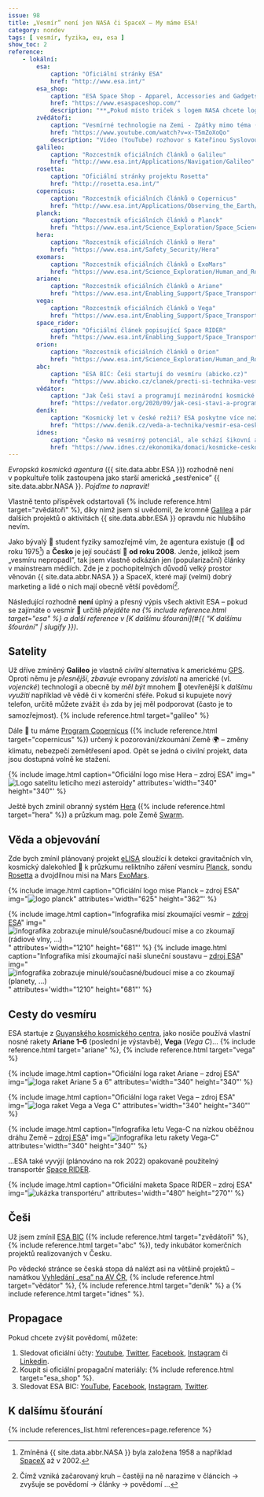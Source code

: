 ```yaml
---
issue: 98
title: „Vesmír” není jen NASA či SpaceX – My máme ESA!
category: nondev
tags: [ vesmír, fyzika, eu, esa ]
show_toc: 2
reference:
    - lokální:
        esa:
            caption: "Oficiální stránky ESA"
            href: "http://www.esa.int/"
        esa_shop:
            caption: "ESA Space Shop - Apparel, Accessories and Gadgets ESA Branded"
            href: "https://www.esaspaceshop.com/"
            description: "**„Pokud místo triček s logem NASA chcete logo skutečné vesmírné agentury”** :smile::joy:"
        zvědátoři:
            caption: "Vesmírné technologie na Zemi - Zpátky mimo téma (feat. Kateřina Syslová)"
            href: "https://www.youtube.com/watch?v=x-T5mZoXoQo"
            description: "Video (YouTube) rozhovor s Kateřinou Syslovou z [ESA BIC](https://www.esa-bic.cz/) – „moderátoři”: [Zvědátoři](https://www.youtube.com/channel/UCjCUIQbZi3JSfANE6tyCCog)"
        galileo:
            caption: "Rozcestník oficiálních článků o Galileu"
            href: "http://www.esa.int/Applications/Navigation/Galileo"
        rosetta:
            caption: "Oficiální stránky projektu Rosetta"
            href: "http://rosetta.esa.int/"
        copernicus:
            caption: "Rozcestník oficiálních článků o Copernicus"
            href: "http://www.esa.int/Applications/Observing_the_Earth/Copernicus"
        planck:
            caption: "Rozcestník oficiálních článků o Planck"
            href: "https://www.esa.int/Science_Exploration/Space_Science/Planck"
        hera:
            caption: "Rozcestník oficiálních článků o Hera"
            href: "https://www.esa.int/Safety_Security/Hera"
        exomars:
            caption: "Rozcestník oficiálních článků o ExoMars"
            href: "https://www.esa.int/Science_Exploration/Human_and_Robotic_Exploration/Exploration/ExoMars"
        ariane:
            caption: "Rozcestník oficiálních článků o Ariane"
            href: "https://www.esa.int/Enabling_Support/Space_Transportation/Ariane"
        vega:
            caption: "Rozcestník oficiálních článků o Vega"
            href: "https://www.esa.int/Enabling_Support/Space_Transportation/Vega"
        space_rider:
            caption: "Oficiální článek popisující Space RIDER"
            href: "https://www.esa.int/Enabling_Support/Space_Transportation/Space_Rider_Europe_s_reusable_space_transport_system"
        orion:
            caption: "Rozcestník oficiálních článků o Orion"
            href: "https://www.esa.int/Science_Exploration/Human_and_Robotic_Exploration/Orion"
        abc:
            caption: "ESA BIC: Češi startují do vesmíru (abicko.cz)"
            href: "https://www.abicko.cz/clanek/precti-si-technika-vesmir/24944/esa-bic-cesi-startuji-do-vesmiru.html"
        vědátor:
            caption: "Jak Češi staví a programují mezinárodní kosmické sondy?"
            href: "https://vedator.org/2020/09/jak-cesi-stavi-a-programuji-mezinarodni-kosmicke-sondy/"
        deník:
            caption: "Kosmický let v české režii? ESA poskytne více než miliardu na vesmírný projekt"
            href: "https://www.denik.cz/veda-a-technika/vesmir-esa-cesko-projekt-20201009.html"
        idnes:
            caption: "Česko má vesmírný potenciál, ale schází šikovní absolventi a dodavatelé"
            href: "https://www.idnes.cz/ekonomika/domaci/kosmicke-cesko-kosmicky-prumysl-budoucnost-vesmirna-mise.A200805_154322_ekonomika_kou"
---
```


*Evropská kosmická agentura* ({{ site.data.abbr.ESA }}) rozhodně není v popkultuře tolik zastoupena jako starší americká „sestřenice” {{ site.data.abbr.NASA }}. *Pojďme to napravit!*

<!--more-->

Vlastně tento příspěvek odstartovali {% include reference.html target="zvědátoři" %}, díky nimž jsem si uvědomil, že kromně [Galilea](https://cs.wikipedia.org/wiki/Galileo_(naviga%C4%8Dn%C3%AD_syst%C3%A9m) "Článek o navigačním systému Galileo na Wikipedii") a pár dalších projektů o aktivitách {{ site.data.abbr.ESA }} opravdu nic hlubšího nevím.

Jako bývalý :raising_hand: student fyziky samozřejmě vím, že agentura existuje (:tada: od roku 1975[^rok_nasa]) a **Česko** je její součástí :muscle: **od roku 2008**. Jenže, jelikož jsem „vesmíru nepropadl”, tak jsem vlastně odkázán jen (popularizační) články v mainstream médiích. Zde je z pochopitelných důvodů velký prostor věnován {{ site.data.abbr.NASA }} a SpaceX, které mají (velmi) dobrý marketing a lidé o nich mají obecně větší povědomí[^nasa_povedomi].

Následující rozhodně **není** úplný a přesný výpis všech aktivit ESA – pokud se zajímáte o vesmír :rocket: určitě *přejděte na {% include reference.html target="esa" %} a další reference v [K dalšímu šťourání](#{{ "K dalšímu šťourání" | slugify }})*.

## Satelity
Už dříve zmíněný **Galileo** je vlastně *civilní* alternativa k americkému [GPS](https://cs.wikipedia.org/wiki/GPS "Wikipedie"). Oproti němu je *přesnější*, *zbavuje* evropany *závisloti* na americké (vl. *vojencké*) technologii a obecně by *měl být* mnohem :pray: otevřenější k *dalšímu využití* například vě vědě či v komerční sféře. Pokud si kupujete nový telefon, určitě můžete zvážit :+1: zda by jej měl podporovat (často je to samozřejmost). {% include reference.html target="galileo" %}

Dále :satellite: tu máme [Program Copernicus](https://cs.wikipedia.org/wiki/Program_Copernicus "Wikipedie") ({% include reference.html target="copernicus" %}) určený k pozorování/zkoumání Země :earth_africa: – změny klimatu, nebezpečí zemětřesení apod. Opět se jedná o civilní projekt, data jsou dostupná volně ke stažení.

{% include image.html
    caption="Oficiální logo mise Hera – zdroj ESA"
    img="![Logo satelitu leticího mezi asteroidy](http://www.esa.int/var/esa/storage/images/esa_multimedia/images/2019/05/hera_mission_logo/19376638-1-eng-GB/Hera_mission_logo_pillars.jpg)"
    attributes='width="340" height="340"'
%}

Ještě bych zmínil obranný systém [Hera](https://www.esa.int/Safety_Security/Hera) ({% include reference.html target="hera" %}) a průzkum mag. pole Země [Swarm](https://cs.wikipedia.org/wiki/Swarm "Wikipedie").

## Věda a objevování
Zde bych zmínil plánovaný projekt [eLISA](https://cs.wikipedia.org/wiki/Evolved_Laser_Interferometer_Space_Antenna) sloužící k detekci gravitačních vln, kosmický dalekohled :telescope: k průzkumu reliktního záření vesmíru [Planck](https://cs.wikipedia.org/wiki/Planck_(dru%C5%BEice) "Wikipedie"), sondu [Rosetta](https://cs.wikipedia.org/wiki/Rosetta_(sonda) "Wikipedie") a dvojdílnou misi na Mars [ExoMars](https://cs.wikipedia.org/wiki/ExoMars "Wikipedia").

{% include image.html
    caption="Oficiální logo mise Planck – zdroj ESA"
    img="![logo planck](https://cdn.sci.esa.int/documents/34222/35279/1567214367972-Planck_mission_logo_625.jpg)"
    attributes='width="625" height="362"'
%}

{% include image.html
    caption="Infografika misí zkoumající vesmír – [zdroj ESA](https://www.esa.int/ESA_Multimedia/Images/2019/02/ESA_s_fleet_of_cosmic_observers)"
    img="![infografika zobrazuje minulé/současné/budoucí mise a co zkoumají (rádiové vlny, …)](https://www.esa.int/var/esa/storage/images/esa_multimedia/images/2019/02/esa_s_fleet_of_cosmic_observers/19227762-7-eng-GB/ESA_s_fleet_of_cosmic_observers_pillars.jpg)"
    attributes='width="1210" height="681"'
%}
{% include image.html
    caption="Infografika misí zkoumající naši sluneční soustavu – [zdroj ESA](https://www.esa.int/ESA_Multimedia/Images/2019/02/ESA_s_fleet_of_Solar_System_explorers)"
    img="![infografika zobrazuje minulé/současné/budoucí mise a co zkoumají (planety, …)](https://www.esa.int/var/esa/storage/images/esa_multimedia/images/2019/02/esa_s_fleet_of_solar_system_explorers/19227799-7-eng-GB/ESA_s_fleet_of_Solar_System_explorers_pillars.jpg)"
    attributes='width="1210" height="681"'
%}

## Cesty do vesmíru
ESA startuje z [Guyanského kosmického centra](https://cs.wikipedia.org/wiki/Guyansk%C3%A9_kosmick%C3%A9_centrum "Wikipedie"), jako nosiče používá vlastní nosné rakety **Ariane 1–6** (poslední je výstavbě), **Vega** (*Vega C*)… {% include reference.html target="ariane" %}, {% include reference.html target="vega" %}

{% include image.html
    caption="Oficiální loga raket Ariane – zdroj ESA"
    img="![loga raket Ariane 5 a 6](https://www.esa.int/var/esa/storage/images/enabling_support/space_transportation/ariane/22007850-7-eng-GB/Ariane_pillars.jpg)"
    attributes='width="340" height="340"'
%}

{% include image.html
    caption="Oficiální loga raket Vega – zdroj ESA"
    img="![loga raket Vega a Vega C](https://www.esa.int/var/esa/storage/images/enabling_support/space_transportation/vega/21931187-15-eng-GB/Vega_pillars.jpg)"
    attributes='width="340" height="340"'
%}

{% include image.html
    caption="Infografika letu Vega-C na nízkou oběžnou dráhu Země – [zdroj ESA](https://www.esa.int/Enabling_Support/Space_Transportation/Launch_vehicles/Vega-C)"
    img="![infografika letu rakety Vega-C](https://www.esa.int/var/esa/storage/images/esa_multimedia/images/2019/05/vega-c_features/19420921-1-eng-GB/Vega-C_features_pillars.jpg)"
    attributes='width="340" height="340"'
%}

…ESA také vyvýjí (plánováno na rok 2022) opakovaně použitelný transportér [Space RIDER](https://en.wikipedia.org/wiki/Space_Rider "Wikipedia").

{% include image.html
    caption="Oficiální maketa Space RIDER – zdroj ESA"
    img="![ukázka transportéru](https://www.esa.int/var/esa/storage/images/esa_multimedia/images/2020/11/space_rider2/22295899-2-eng-GB/Space_Rider_pillars.jpg)"
    attributes='width="480" height="270"'
%}

## Češi
Už jsem zmínil [ESA BIC](https://www.esa-bic.cz/) ({% include reference.html target="zvědátoři" %}, {% include reference.html target="abc" %}), tedy inkubátor komerčních projektů realizovaných v Česku.

Po vědecké stránce se česká stopa dá nalézt asi na většině projektů – namátkou [Vyhledání „esa” na AV ČR](https://www.avcr.cz/cs/vyhledavani/index.html?query=esa), {% include reference.html target="vědátor" %}, {% include reference.html target="deník" %} a {% include reference.html target="idnes" %}.

## Propagace
Pokud chcete zvýšit povědomí, můžete:
1. Sledovat oficiální účty: [Youtube](https://www.youtube.com/user/ESA), [Twitter](https://twitter.com/esa), [Facebook](https://www.facebook.com/EuropeanSpaceAgency), [Instagram](https://www.instagram.com/europeanspaceagency/) či [Linkedin](https://www.linkedin.com/company/european-space-agency/).
1. Koupit si oficiální propagační materiály: {% include reference.html target="esa_shop" %}.
1. Sledovat ESA BIC: [YouTube](https://www.youtube.com/channel/UCBen-XtonNqSPDE0PrrN2QA), [Facebook](https://www.facebook.com/ESABICPrague/?hc_ref=ARR2X-FY4fwYghuVlvW8O_0FtPaXRwYBX72UTP2Lf5p-dzlnrehsVJCtOzHuFzLqga0&fref=nf&__xts__[0]=68.ARBEI3KTGVfKLoDfOOQZqwfpI50ZF9K0qLg_XGjHJxyhsJt91kikIBFz-48-kbvqYr7xi6bw-kyTcbsUB_67VLlDNE83kxM0NbAKMC0qMjPsjSX8cdNgdmsr2VGzsdiqfAwM6kB0WVa0ydInzN4_NrKv6Rz5dhHuNbn1iLIkcV7dwp2aVlofrOP8w_fMOI6RdhNGAifxxASuFIFLrjaDp0rTYKCiv_YO7dGkYVKmN0jQ9dg4JVIMiYBXG8qitTyBCJHlEbM9v9NbYNffOYrJqpfXOo8UbQIRqGCV_7j6Y9quM3nc8KsbiH8LLHS4hBaSYgwO64rA8L_-Su1C48fxGSRRQg), [Instagram](https://www.instagram.com/esabicprague/), [Twitter](https://twitter.com/ESABICPrague).

## K dalšímu šťourání
{% include references_list.html references=page.reference %}

[^rok_nasa]: Zmíněná {{ site.data.abbr.NASA }} byla založena 1958 a například [SpaceX](https://cs.wikipedia.org/wiki/SpaceX#Historie "Wikipedie") až v 2002.
[^nasa_povedomi]: Čímž vzniká začarovaný kruh ­– častěji na ně narazíme v článcích → zvyšuje se povědomí → články → povědomí …